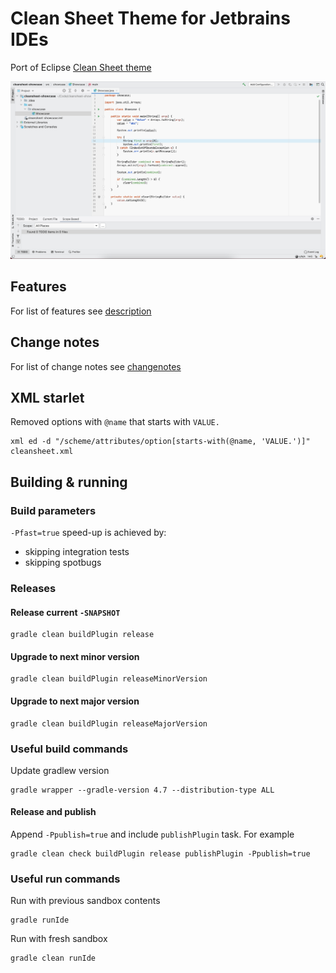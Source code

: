 Clean Sheet Theme for Jetbrains IDEs
======================================
Port of Eclipse [Clean Sheet theme](https://fappel.github.io/xiliary/clean-sheet.html)

![Preview](preview.png?raw=true "Preview")

## Features
For list of features see [description](./cleansheet/description.html)

## Change notes
For list of change notes see [changenotes](./cleansheet/change-notes.html)

## XML starlet
Removed options with `@name` that starts with `VALUE.`
```
xml ed -d "/scheme/attributes/option[starts-with(@name, 'VALUE.')]" cleansheet.xml
```

## Building & running

### Build parameters
```-Pfast=true``` speed-up is achieved by:
* skipping integration tests 
* skipping spotbugs

### Releases

#### Release current `-SNAPSHOT`
```
gradle clean buildPlugin release
```
#### Upgrade to next minor version
```
gradle clean buildPlugin releaseMinorVersion
```
#### Upgrade to next major version
```
gradle clean buildPlugin releaseMajorVersion
```

### Useful build commands
Update gradlew version
```
gradle wrapper --gradle-version 4.7 --distribution-type ALL
```

#### Release and publish
Append ```-Ppublish=true``` and include ```publishPlugin``` task.
For example
```
gradle clean check buildPlugin release publishPlugin -Ppublish=true
```

### Useful run commands
Run with previous sandbox contents
```
gradle runIde
```
Run with fresh sandbox
```
gradle clean runIde
```
